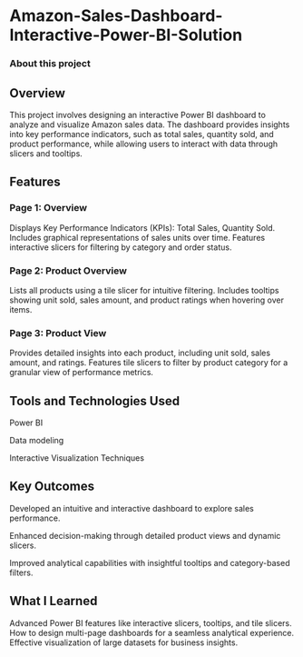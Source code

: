 # Amazon-Sales-Dashboard-Interactive-Power-BI-Solution

### About this project

 
## Overview
This project involves designing an interactive Power BI dashboard to analyze and visualize Amazon sales data. The dashboard provides insights into key performance indicators, such as total sales, quantity sold, and product performance, while allowing users to interact with data through slicers and tooltips.

 

 
## Features
### Page 1: Overview

Displays Key Performance Indicators (KPIs): Total Sales, Quantity Sold.
Includes graphical representations of sales units over time.
Features interactive slicers for filtering by category and order status.
### Page 2: Product Overview

Lists all products using a tile slicer for intuitive filtering.
Includes tooltips showing unit sold, sales amount, and product ratings when hovering over items.
### Page 3: Product View

Provides detailed insights into each product, including unit sold, sales amount, and ratings.
Features tile slicers to filter by product category for a granular view of performance metrics.
 

 
## Tools and Technologies Used
Power BI

Data modeling

Interactive Visualization Techniques
 

 
## Key Outcomes
Developed an intuitive and interactive dashboard to explore sales performance.

Enhanced decision-making through detailed product views and dynamic slicers.

Improved analytical capabilities with insightful tooltips and category-based filters.
 

 
## What I Learned
Advanced Power BI features like interactive slicers, tooltips, and tile slicers.
How to design multi-page dashboards for a seamless analytical experience.
Effective visualization of large datasets for business insights.
 
